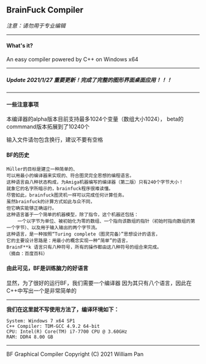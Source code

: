 ## BrainFuck Compiler
*注意：请勿用于专业编辑*
***
#### What's it?
An easy compiler powered by C++ on Windows x64

***
##### Update 2021/1/27 重要更新！完成了完整的图形界面桌面应用！！！
***
#### 一些注意事项

本编译器的alpha版本目前支持最多1024个变量（数组大小1024），
beta的commmand版本拓展到了10240个

输入文件请勿包含换行，建议不要有空格


#### BF的历史
```
Müller的目标是建立一种简单的、
可以用最小的编译器来实现的、符合图灵完全思想的编程语言。
这种语言由八种状态构成，为Amiga机器编写的编译器（第二版）只有240个字节大小！
就象它的名字所暗示的，brainfuck程序很难读懂。
尽管如此，brainfuck图灵机一样可以完成任何计算任务。
虽然brainfuck的计算方式如此与众不同，
但它确实能够正确运行。
这种语言基于一个简单的机器模型，除了指令，这个机器还包括：
	一个以字节为单位、被初始化为零的数组、一个指向该数组的指针（初始时指向数组的第一个字节）、以及用于输入输出的两个字节流。
这种语言，是一种按照“Turing complete（图灵完备）”思想设计的语言，
它的主要设计思路是：用最小的概念实现一种“简单”的语言，
BrainF**k 语言只有八种符号，所有的操作都由这八种符号的组合来完成。
（摘自：百度百科）
```

#### 由此可见，BF是训练脑力的好语言

显然，为了很好的运行BF，我们需要一个编译器
因为其只有八个语言，因此在C++中写出一个是非常简单的

***
**我们在这里就不写使用方法了，编译环境如下：**
```
System: Windows 7 x64 SP1
C++ Compiler: TDM-GCC 4.9.2 64-bit
CPU: Intel(R) Core(TM) i7-7700 CPU @ 3.60GHz
RAM: DDR4 8.00 GB
```
***

BF Graphical Compiler  Copyright (C) 2021  William Pan
